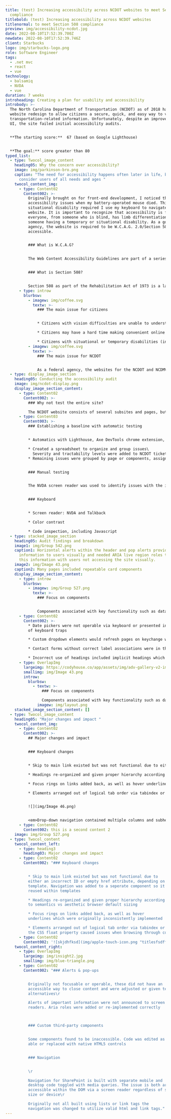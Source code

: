 ```yaml
---
title: (test) Increasing accessibility across NCDOT websites to meet Section 508
  compliance
titlebold: (test) Increasing accessibility across NCDOT websites
titlenormal: to meet Section 508 compliance
preview: img/accessibility-ncdot.jpg
date: 2022-08-10T17:52:39.700Z
newdate: 2022-08-10T17:52:39.746Z
client: Starbucks
logo: img/starbucks-logo.png
role: Software Engineer
tags:
  - .net mvc
  - react
  - vue
technology:
  - balsamiq
  - NVDA
  - vue
duration: 7 weeks
introheading: Creating a plan for usability and accessibility
introbody: >-
  The North Carolina Department of Transportation (NCDOT) as of 2018 had a new
  website redesign to allow citizens a secure, quick, and easy way to view all
  transportation-related information. Unfortunately, despite an improved visual
  UI, the site failed initial accessibility audits.


  **The starting score:**  67 (based on Google Lighthouse)


  **The goal:** score greater than 80
typed_list:
  - type: Twocol_image_content
    heading05: Why the concern over accessibility?
    image: img/parkinson-bro.png
    caption: "The need for accessibility happens often later in life, but we should
      consider users of all needs and ages "
    twocol_content_img:
      - type: Content02
        Content002: >-
          Originally brought on for front-end development, I noticed the
          accessibility issues when my battery-operated mouse died. This
          situational disability required I use my keyboard to navigate the
          website. It is important to recognize that accessibility is for
          everyone, from someone who is blind, has limb differentiation, to
          someone having a temporary or situational disability. As a government
          agency, the website is required to be W.C.A.G. 2.0/Section 508
          accessible.


          ### What is W.C.A.G?


          The Web Content Accessibility Guidelines are part of a series of web accessibility guidelines considered to be the benchmark for compliance.


          ### What is Section 508?


          Section 508 as part of the Rehabilitation Act of 1973 is a law that requires government agencies to provide access to its Information and Communication Technology (ICT) to people with disabilities. The Revised 508 Standards incorporate by reference and apply the WCAG 2.0 Level AA Success Criteria to both web and non-web electronic content.
      - type: introw
        blurbsw:
          - imagew: img/coffee.svg
            textw: >-
              ### The main issue for citizens


              * Citizens with vision difficulties are unable to understand important safety and legal announcements

              * Citizens may have a hard time making convenient online transactions

              * Citizens with situational or temporary disabilities (including slow internet speeds) may have difficulties completing tasks
          - imagew: img/coffee.svg
            textw: >-
              ### The main issue for NCDOT


              As a federal agency, the websites for the NCDOT and NCDMV fall under Section 508 regulations to be ADA compliant. Failure to meet guidelines can lead to lawsuits and a loss of citizen and customer trust
  - type: display_image_section
    heading05: Conducting the accessibility audit
    image: img/ncdot-display.png
    display_image_section_content:
      - type: Content02
        Content002: >-
          ### Why not test the entire site?

          The NCDOT website consists of several subsites and pages, but are based off templates and reusable components. Sites like this are constantly adding new content, but rarely change the underlying CMS structure. By identifying a representative set of pages the audit process takes less time and is more effective.
      - type: Content03
        Content003: >-
          ### Establishing a baseline with automatic testing


          * Automatics with Lighthouse, Axe DevTools chrome extension, W.A.V.E. (web accessibility evaluation tool)

          * Created a spreadsheet to organize and group issues\
            Severity and tractability levels were added to NCDOT ticketing system\
          * Remaining issues were grouped by page or components, assigned an individual severity and discussed with web dept lead


          ### Manual testing


          The NVDA screen reader was used to identify issues with the information hierarchy and HTML native elements. Web extensions were utilized for hard to identify issues.


          ### Keyboard


          * Screen reader: NVDA and Talkback

          * Color contrast

          * Code inspection, including Javascript
  - type: stacked_image_section
    heading05: Audit findings and breakdown
    image1: img/Group 542.png
    caption1: Horizontal alerts within the header and pop alerts provided imporant
      information to users visually and needed ARIA live region roles to share
      this information with users not accessing the site visually.
    image2: img/Image 43.png
    caption2: Many pages included repeatable card components
    display_image_section_content:
      - type: introw
        blurbsw:
          - imagew: img/Group 527.png
            textw: >-
              ### Focus on components


              Components associated with key functionality such as datapickers and dynamically populated dropdowns received prioritization. This also included custom controls which have a native alternative that is often replaced in favor of less accessible, but visually branded elements.
      - type: Content02
        Content002: >-
          * Date pickers were not operable via keyboard or presented instances
          of keyboard traps

          * Custom dropdown elements would refresh pages on keychange when cycling through options

          * Contact forms without correct label associations were in the footer of every page

          * Incorrect use of headings included implicit headings which contained no meaning in html syntax and skips in heading elements which disrupt a screen reader's ability to parse content
      - type: OverlapImg
        largeimg: https://codyhouse.co/app/assets/img/adv-gallery-v2-img-4.jpg
        smallimg: img/Image 43.png
        introw:
          blurbsw:
            - textw: >-
                ### Focus on components

                Components associated with key functionality such as datapickers and dynamically populated dropdowns received prioritization. This also included custom controls which have a native alternative that is often replaced in favor of less accessible, but visually branded elements.
              imagew: img/layout.png
    stacked_image_section_content: []
  - type: Twocol_image_content
    heading05: "Major changes and impact "
    twocol_content_img:
      - type: Content02
        Content002: >-
          ## Major changes and impact


          ### Keyboard changes


          * Skip to main link existed but was not functional due to either an incorrect ID or empty href attribute, depending on the template. Navigation was added to a seperate component so it could be reused within templates

          * Headings re-organized and given proper hierarchy according to semantics vs aesthetic browser default sizing

          * Focus rings on links added back, as well as hover underlines which were originally inconsistently implemented

          * Elements arranged out of logical tab order via tabindex or the CSS float property caused issues when browsing through content.


          ![](img/Image 46.png)


          <em>Drop-down navigation contained multiple columns and subheaders. This navigation was duplicated within the code for muliple screen sizes rather than using CSS to adjust the layout</em>
      - type: Content02
        Content002: this is a second content 2
    image: img/Group 527.png
  - type: Twocol_content
    twocol_content_left:
      - type: heading3
        heading03: Major changes and impact
      - type: Content02
        Content002: "### Keyboard changes


          * Skip to main link existed but was not functional due to
          either an incorrect ID or empty href attribute, depending on the
          template. Navigation was added to a seperate component so it could be
          reused within templates

          * Headings re-organized and given proper hierarchy according
          to semantics vs aesthetic browser default sizing

          * Focus rings on links added back, as well as hover
          underlines which were originally inconsistently implemented

          * Elements arranged out of logical tab order via tabindex or
          the CSS float property caused issues when browsing through content."
      - type: Content02
        Content002: '![skjdhfksd](img/apple-touch-icon.png "titlesfsdff gfgdfgsd fdsf")'
    twocol_content_right:
      - type: OverlapImg
        largeimg: img/insight2.jpg
        smallimg: img/blue-triangle.png
      - type: Content02
        Content002: "### Alerts & pop-ups


          Originally not focusable or operable, these did not have an
          accessible way to close content and were adjusted or given textual
          alternatives\r 

          Alerts of important information were not announced to screen
          readers. Aria roles were added or re-implemented correctly



          ### Custom third-party components


          Some components found to be inaccessible. Code was edited as
          able or replaced with native HTML5 controls


          ### Navigation


          \r

          Navigation for SharePoint is built with separate mobile and
          desktop code toggled with media queries. The issue is both are still
          accessible within the DOM via a screen reader regardless of screen
          size or device\r 

          Originally not all built using lists or link tags the
          navigation was changed to utilize valid html and link tags."
---
```

